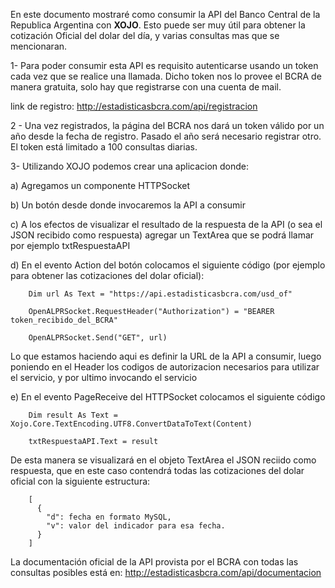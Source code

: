 En este documento mostraré como consumir la API del Banco Central de la Republica Argentina con **XOJO**.
Esto puede ser muy útil para obtener la cotización Oficial del dolar del día, y varias consultas mas que se mencionaran.

1- Para poder consumir esta API es requisito autenticarse usando un token cada vez que se realice una llamada. Dicho token nos lo provee el BCRA de manera gratuita, solo hay que registrarse con una cuenta de mail.

link de registro: http://estadisticasbcra.com/api/registracion

2 - Una vez registrados, la página del BCRA nos dará un token válido por un año desde la fecha de registro. Pasado el año será necesario registrar otro. El token está limitado a 100 consultas diarias.

3- Utilizando XOJO podemos crear una aplicacion donde:

  a) Agregamos un componente HTTPSocket
  
  b) Un botón desde donde invocaremos la API a consumir
  
  c) A los efectos de visualizar el resultado de la respuesta de la API (o sea el JSON recibido como respuesta) agregar un TextArea que se podrá llamar por ejemplo txtRespuestaAPI
  
  d) En el evento Action del botón colocamos el siguiente código (por ejemplo para obtener las cotizaciones del dolar oficial):
  
        Dim url As Text = "https://api.estadisticasbcra.com/usd_of"
        
        OpenALPRSocket.RequestHeader("Authorization") = "BEARER token_recibido_del_BCRA"
        
        OpenALPRSocket.Send("GET", url)
        
Lo que estamos haciendo aqui es definir la URL de la API a consumir, luego poniendo en el Header los codigos de autorizacion necesarios para utilizar el servicio, y por ultimo invocando el servicio
  
  e) En el evento PageReceive del HTTPSocket colocamos el siguiente código
  
        Dim result As Text = Xojo.Core.TextEncoding.UTF8.ConvertDataToText(Content)
        
        txtRespuestaAPI.Text = result

De esta manera se visualizará en el objeto TextArea el JSON reciido como respuesta, que en este caso contendrá todas las cotizaciones del dolar oficial con la siguiente estructura:

        [
          {
            "d": fecha en formato MySQL,
            "v": valor del indicador para esa fecha.
          }
        ]

La documentación oficial de la API provista por el BCRA con todas las consultas posibles está en:
    http://estadisticasbcra.com/api/documentacion
    

